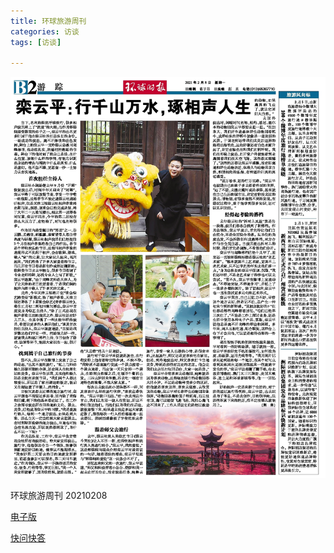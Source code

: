 ```yaml
---
title: 环球旅游周刊 
categories: 访谈
tags: [访谈]

---
```


![](https://raw.githubusercontent.com/rhenginium/image/main/img-1616650572668ff79a8dc7a74942caa816ebc351a3d33.jpg)

环球旅游周刊 20210208

[电子版](https://m.weibo.cn/2109885920/4602635091449475) 

[快问快答](https://m.weibo.cn/2109885920/4600537943646282 )